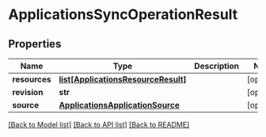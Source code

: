 # ApplicationsSyncOperationResult

## Properties
Name | Type | Description | Notes
------------ | ------------- | ------------- | -------------
**resources** | [**list[ApplicationsResourceResult]**](ApplicationsResourceResult.md) |  | [optional] 
**revision** | **str** |  | [optional] 
**source** | [**ApplicationsApplicationSource**](ApplicationsApplicationSource.md) |  | [optional] 

[[Back to Model list]](../README.md#documentation-for-models) [[Back to API list]](../README.md#documentation-for-api-endpoints) [[Back to README]](../README.md)

